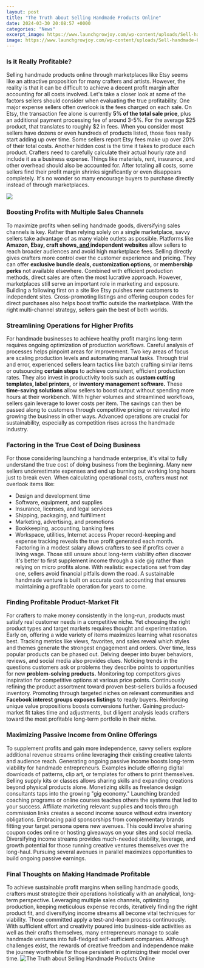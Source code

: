 ```yaml
---
layout: post
title: "The Truth about Selling Handmade Products Online"
date: 2024-03-30 20:08:57 +0000
categories: "News"
excerpt_image: https://www.launchgrowjoy.com/wp-content/uploads/Sell-handmade-683x1024.jpg
image: https://www.launchgrowjoy.com/wp-content/uploads/Sell-handmade-683x1024.jpg
---
```


### Is it Really Profitable?
Selling handmade products online through marketplaces like Etsy seems like an attractive proposition for many crafters and artists. However, the reality is that it can be difficult to achieve a decent profit margin after accounting for all costs involved. Let's take a closer look at some of the factors sellers should consider when evaluating the true profitability.
One major expense sellers often overlook is the fees charged on each sale. On Etsy, the transaction fee alone is currently **5% of the total sale price**, plus an additional payment processing fee of around 3-5%. For the average $25 product, that translates to roughly $2 in fees. When you consider most sellers have dozens or even hundreds of products listed, those fees really start adding up over time. Some sellers report Etsy fees make up over 20% of their total costs.
Another hidden cost is the time it takes to produce each product. Crafters need to carefully calculate their actual hourly rate and include it as a business expense. Things like materials, rent, insurance, and other overhead should also be accounted for. After totaling all costs, some sellers find their profit margin shrinks significantly or even disappears completely. It's no wonder so many encourage buyers to purchase directly instead of through marketplaces. 

![](https://makersbusinesstoolkit.com/wp-content/uploads/2017/10/30042016_SellingOnline.jpg)
### Boosting Profits with Multiple Sales Channels 
To maximize profits when selling handmade goods, diversifying sales channels is key. Rather than relying solely on a single marketplace, savvy sellers take advantage of as many viable outlets as possible. Platforms like **Amazon, Ebay, craft shows,[ and ](https://store.fi.io.vn/collection/dog-father)independent websites** allow sellers to reach broader audiences and avoid high marketplace fees. 
Selling directly gives crafters more control over the customer experience and pricing. They can offer **exclusive bundle deals, customization options,** or **membership perks** not available elsewhere. Combined with efficient production methods, direct sales are often the most lucrative approach. 
However, marketplaces still serve an important role in marketing and exposure. Building a following first on a site like Etsy puishes new customers to independent sites. Cross-promoting listings and offering coupon codes for direct purchases also helps boost traffic outside the marketplace. With the right multi-channel strategy, sellers gain the best of both worlds.
### Streamlining Operations for Higher Profits 
For handmade businesses to achieve healthy profit margins long-term requires ongoing optimization of production workflows. Careful analysis of processes helps pinpoint areas for improvement. Two key areas of focus are scaling production levels and automating manual tasks.
Through trial and error, experienced sellers learn tactics like batch crafting similar items or outsourcing **certain steps** to achieve consistent, efficient production rates. They also invest in productivity tools such as **custom cutting templates, label printers,** or **inventory management software.** These **time-saving solutions** allow sellers to boost output without spending more hours at their workbench.
With higher volumes and streamlined workflows, sellers gain leverage to lower costs per item. The savings can then be passed along to customers through competitive pricing or reinvested into growing the business in other ways. Advanced operations are crucial for sustainability, especially as competition rises across the handmade industry.
### Factoring in the True Cost of Doing Business 
For those considering launching a handmade enterprise, it's vital to fully understand the true cost of doing business from the beginning. Many new sellers underestimate expenses and end up burning out working long hours just to break even. 
When calculating operational costs, crafters must not overlook items like:
- Design and development time 
- Software, equipment, and supplies
- Insurance, licenses, and legal services
- Shipping, packaging, and fulfillment
- Marketing, advertising, and promotions
- Bookkeeping, accounting, banking fees
- Workspace, utilities, Internet access
Proper record-keeping and expense tracking reveals the true profit generated each month. Factoring in a modest salary allows crafters to see if profits cover a living wage. Those still unsure about long-term viability often discover it's better to first supplement income through a side gig rather than relying on micro profits alone. 
With realistic expectations set from day one, sellers avoid financial pitfalls down the road. A sustainable handmade venture is built on accurate cost accounting that ensures maintaining a profitable operation for years to come.
### Finding Profitable Product-Market Fit
For crafters to make money consistently in the long-run, products must satisfy real customer needs in a competitive niche. Yet choosing the right product types and target markets requires thought and experimentation.
Early on, offering a wide variety of items maximizes learning what resonates best. Tracking metrics like views, favorites, and sales reveal which styles and themes generate the strongest engagement and orders. Over time, less popular products can be phased out.
Delving deeper into buyer behaviors, reviews, and social media also provides clues. Noticing trends in the questions customers ask or problems they describe points to opportunities for new **problem-solving products.** Monitoring top competitors gives inspiration for competitive options at various price points. 
Continuously refining the product assortment toward proven best-sellers builds a focused inventory. Promoting through targeted niches on relevant communities and **Facebook interest groups exposes listings** to ready buyers. Reinforcing unique value propositions boosts conversions further.
Gaining product-market fit takes time and adjustments, but diligent analysis leads crafters toward the most profitable long-term portfolio in their niche.
### Maximizing Passive Income from Online Offerings
To supplement profits and gain more independence, savvy sellers explore additional revenue streams online leveraging their existing creative talents and audience reach. Generating ongoing passive income boosts long-term viability for handmade entrepreneurs. 
Examples include offering digital downloads of patterns, clip art, or templates for others to print themselves. Selling supply kits or classes allows sharing skills and expanding creations beyond physical products alone. Monetizing skills as freelance design consultants taps into the growing "gig economy."
Launching branded coaching programs or online courses teaches others the systems that led to your success. Affiliate marketing relevant supplies and tools through commission links creates a second income source without extra inventory obligations. 
Embracing paid sponsorships from complementary brands fitting your target persona opens new avenues. This could involve sharing coupon codes online or hosting giveaways on your sites and social media. 
Diversifying income streams provides much-needed stability, leverage, and growth potential for those running creative ventures themselves over the long-haul. Pursuing several avenues in parallel maximizes opportunities to build ongoing passive earnings.
### Final Thoughts on Making Handmade Profitable
To achieve sustainable profit margins when selling handmade goods, crafters must strategize their operations holistically with an analytical, long-term perspective. Leveraging multiple sales channels, optimizing production, keeping meticulous expense records, iteratively finding the right product fit, and diversifying income streams all become vital techniques for viability. 
Those committed apply a test-and-learn process continuously. With sufficient effort and creativity poured into business-side activities as well as their crafts themselves, many entrepreneurs manage to scale handmade ventures into full-fledged self-sufficient companies. Although challenges exist, the rewards of creative freedom and independence make the journey worthwhile for those persistent in optimizing their model over time.
![The Truth about Selling Handmade Products Online](https://www.launchgrowjoy.com/wp-content/uploads/Sell-handmade-683x1024.jpg)